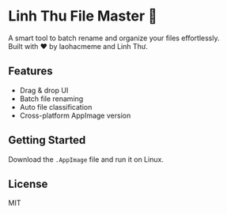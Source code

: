 # Linh Thu File Master 🔧

A smart tool to batch rename and organize your files effortlessly.  
Built with ❤️ by laohacmeme and Linh Thư.

## Features
- Drag & drop UI
- Batch file renaming
- Auto file classification
- Cross-platform AppImage version

## Getting Started
Download the `.AppImage` file and run it on Linux.

## License
MIT
